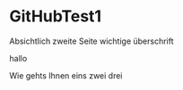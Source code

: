 # GitHubTest1
Absichtlich zweite Seite
wichtige überschrift

hallo

Wie gehts Ihnen
eins
zwei
drei

